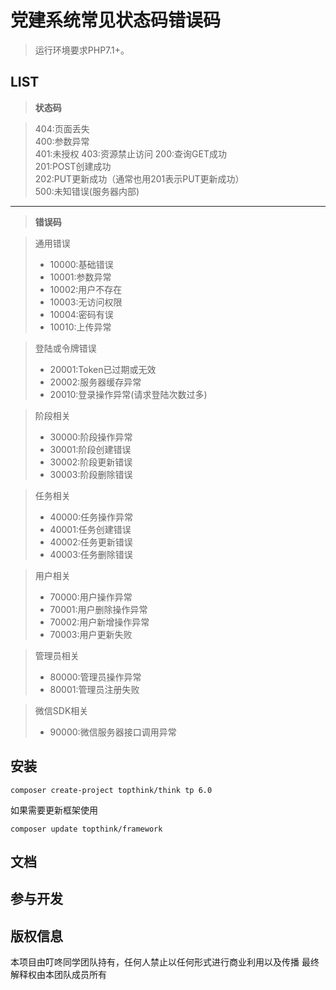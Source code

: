 党建系统常见状态码错误码
===============

> 运行环境要求PHP7.1+。

## LIST

>__状态码__  

>404:页面丢失  
>400:参数异常  
>401:未授权
>403:资源禁止访问
>200:查询GET成功  
>201:POST创建成功  
>202:PUT更新成功（通常也用201表示PUT更新成功）  
>500:未知错误(服务器内部)  
----------------------------------
>__错误码__


>通用错误
> + 10000:基础错误
> + 10001:参数异常
> + 10002:用户不存在
> + 10003:无访问权限
> + 10004:密码有误
> + 10010:上传异常

>登陆或令牌错误
> + 20001:Token已过期或无效
> + 20002:服务器缓存异常
> + 20010:登录操作异常(请求登陆次数过多)

>阶段相关
> + 30000:阶段操作异常
> + 30001:阶段创建错误
> + 30002:阶段更新错误
> + 30003:阶段删除错误

>任务相关
> + 40000:任务操作异常
> + 40001:任务创建错误
> + 40002:任务更新错误
> + 40003:任务删除错误

>用户相关
> + 70000:用户操作异常
> + 70001:用户删除操作异常
> + 70002:用户新增操作异常
> + 70003:用户更新失败

>管理员相关
> + 80000:管理员操作异常
> + 80001:管理员注册失败

>微信SDK相关  
> + 90000:微信服务器接口调用异常  

## 安装

~~~
composer create-project topthink/think tp 6.0
~~~

如果需要更新框架使用
~~~
composer update topthink/framework
~~~

## 文档



## 参与开发



## 版权信息

本项目由叮咚同学团队持有，任何人禁止以任何形式进行商业利用以及传播
最终解释权由本团队成员所有